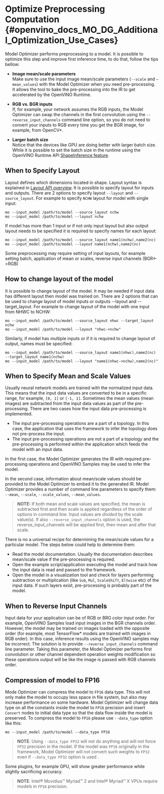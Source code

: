 # Optimize Preprocessing Computation {#openvino_docs_MO_DG_Additional_Optimization_Use_Cases}

Model Optimizer performs preprocessing to a model. It is possible to optimize this step and improve first inference time, to do that, follow the tips bellow:

-	**Image mean/scale parameters**<br>
	Make sure to use the input image mean/scale parameters (`--scale` and `–mean_values`) with the Model Optimizer when you need pre-processing. It allows the tool to bake the pre-processing into the IR to get accelerated by the OpenVINO Runtime.

-	**RGB vs. BGR inputs**<br>
	If, for example, your network assumes the RGB inputs, the Model Optimizer can swap the channels in the first convolution using the `--reverse_input_channels` command line option, so you do not need to convert your inputs to RGB every time you get the BGR image, for example, from OpenCV*.

-	**Larger batch size**<br>
	Notice that the devices like GPU are doing better with larger batch size. While it is possible to set the batch size in the runtime using the OpenVINO Runtime API [ShapeInference feature](../../OV_Runtime_UG/ShapeInference.md).

## When to Specify Layout

Layout defines which dimensions located in shape. Layout syntax is explained in
[Layout API overview](../../OV_Runtime_UG/layout_overview.md). It is possible to specify
layout for inputs and outputs. There are 2 options to specify layout `--layout` and
`--source_layout`. For example to specify `NCHW` layout for model with single input:
```
mo --input_model /path/to/model --source_layout nchw
mo --input_model /path/to/model --layout nchw
```
If model has more than 1 input or if not only input layout but also output layout needs
to be specified it is required to specify names for each layout:
```
mo --input_model /path/to/model --source_layout name1(nchw),name2(nc)
mo --input_model /path/to/model --layout name1(nchw),name2(nc)
```
Some preprocessing may require setting of input layouts, for example setting batch,
application of mean or scales, reverse input channels (BGR<->RGB)

## How to change layout of the model 

It is possible to change layout of the model. It may be needed if input data has different
layout then model was trained on. There are 2 options that can be used to change layout of
model inputs or outputs --layout and --target_layout. For example to change layout of the
model with one input from NHWC to NCHW:
```
mo --input_model /path/to/model --source_layout nhwc --target_layout nchw
mo --input_model /path/to/model --layout "nhwc->nchw"
```
Similarly, if model has multiple inputs or if it is required to change layout of output,
names must be specified:
```
mo --input_model /path/to/model --source_layout name1(nhwc),name2(nc) --target_layout name1(nchw)
mo --input_model /path/to/model --layout "name1(nhwc->nchw),name2(nc)"
```

## When to Specify Mean and Scale Values
Usually neural network models are trained with the normalized input data. This means that the input data values are converted to be in a specific range, for example, `[0, 1]` or `[-1, 1]`. Sometimes the mean values (mean images) are subtracted from the input data values as part of the pre-processing. There are two cases how the input data pre-processing is implemented.
 * The input pre-processing operations are a part of a topology. In this case, the application that uses the framework to infer the topology does not pre-process the input.
 * The input pre-processing operations are not a part of a topology and the pre-processing is performed within the application which feeds the model with an input data.

In the first case, the Model Optimizer generates the IR with required pre-processing operations and OpenVINO Samples may be used to infer the model.

In the second case, information about mean/scale values should be provided to the Model Optimizer to embed it to the generated IR. Model Optimizer provides a number of command line parameters to specify them: `--mean`, `--scale`, `--scale_values`, `--mean_values`.

> **NOTE:** If both mean and scale values are specified, the mean is subtracted first and then scale is applied regardless of the order of options in command line. Input values are *divided* by the scale value(s). If also `--reverse_input_channels` option is used, the reverse_input_channels will be applied first, then mean and after that scale.

There is no a universal recipe for determining the mean/scale values for a particular model. The steps below could help to determine them:
* Read the model documentation. Usually the documentation describes mean/scale value if the pre-processing is required.
* Open the example script/application executing the model and track how the input data is read and passed to the framework.
* Open the model in a visualization tool and check for layers performing subtraction or multiplication (like `Sub`, `Mul`, `ScaleShift`, `Eltwise` etc) of the input data. If such layers exist, pre-processing is probably part of the model.

## When to Reverse Input Channels <a name="when_to_reverse_input_channels"></a>
Input data for your application can be of RGB or BRG color input order. For example, OpenVINO Samples load input images in the BGR channels order. However, the model may be trained on images loaded with the opposite order (for example, most TensorFlow\* models are trained with images in RGB order). In this case, inference results using the OpenVINO samples may be incorrect. The solution is to provide `--reverse_input_channels` command line parameter. Taking this parameter, the Model Optimizer performs first convolution or other channel dependent operation weights modification so these operations output will be like the image is passed with RGB channels order.

## Compression of model to FP16

Mode Optimizer can compress the model to `FP16` data type. This will not only make the
model to occupy less space in file system, but also may increase performance on some
hardware. Model Optimizer will change data type on all the constants inside the model
to `FP16` precision and insert `Convert` nodes to initial data type so that the data
flow inside the model is preserved. To compress the model to `FP16` please use
`--data_type` option like this:

```
mo --input_model /path/to/model --data_type FP16
```

> **NOTE**: Using `--data_type FP32` will not do anything and will not force `FP32` 
> precision in the model. If the model was `FP16` originally in the framework,
> Model Optimizer will not convert such weights to `FP32` even if `--data_type FP32`
> option is used .

Some plugins, for example GPU, will show greater performance while slightly sacrificing
accuracy.

> **NOTE**: Intel&reg; Movidius&trade; Myriad&trade; 2 and Intel&reg; Myriad&trade; X VPUs
> require models in `FP16` precision.

